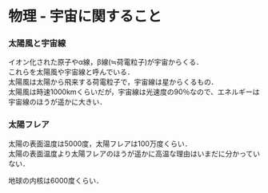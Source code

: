 # 物理 - 宇宙に関すること

### 太陽風と宇宙線

イオン化された原子やα線，β線(≒荷電粒子)が宇宙からくる．    
これらを太陽風や宇宙線と呼んでいる．    
太陽風は太陽から飛来する荷電粒子で，宇宙線は星からくるもの．    
太陽風は時速1000kmくらいだが，宇宙線は光速度の90％なので、エネルギーは宇宙線のほうが遥かに大きい． 


### 太陽フレア
太陽の表面温度は5000度，太陽フレアは100万度くらい．    
太陽の表面温度より太陽フレアのほうが遥かに高温な理由はいまだに分かっていない．

地球の内核は6000度くらい． 
